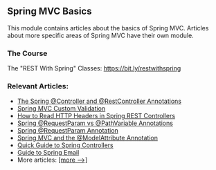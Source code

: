## Spring MVC Basics

This module contains articles about the basics of Spring MVC. Articles about more specific areas of Spring MVC have
their own module. 

### The Course
The "REST With Spring" Classes: https://bit.ly/restwithspring

### Relevant Articles:
- [The Spring @Controller and @RestController Annotations](https://www.baeldung.com/spring-controller-vs-restcontroller)
- [Spring MVC Custom Validation](https://www.baeldung.com/spring-mvc-custom-validator)
- [How to Read HTTP Headers in Spring REST Controllers](https://www.baeldung.com/spring-rest-http-headers)
- [Spring @RequestParam vs @PathVariable Annotations](https://www.baeldung.com/spring-requestparam-vs-pathvariable)
- [Spring @RequestParam Annotation](https://www.baeldung.com/spring-request-param)
- [Spring MVC and the @ModelAttribute Annotation](https://www.baeldung.com/spring-mvc-and-the-modelattribute-annotation)
- [Quick Guide to Spring Controllers](https://www.baeldung.com/spring-controllers)
- [Guide to Spring Email](https://www.baeldung.com/spring-email)
- More articles: [[more -->]](../spring-mvc-basics-2)

